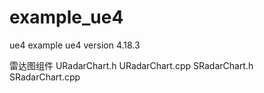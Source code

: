 # example_ue4
ue4 example
ue4 version 4.18.3

雷达图组件
URadarChart.h
URadarChart.cpp
SRadarChart.h
SRadarChart.cpp

